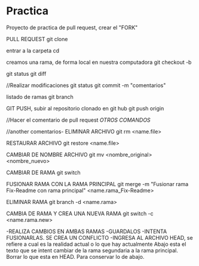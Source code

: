 # Practica
Proyecto de practica de pull request, crear el "FORK"

PULL REQUEST
git clone <link del repo>

entrar a la carpeta
cd <name>

creamos una rama, de forma local en nuestra computadora
git checkout -b <Fix-Readme> 

git status
git diff

//Realizar modificaciones
git status
git commit -m "comentarios"

listado de ramas
git branch

GIT PUSH, subir al repositorio clonado en git hub
git push origin <name de rama creada>

//Hacer el comentario de pull request
*OTROS COMANDOS*

//another comentarios- 
ELIMINAR ARCHIVO
git rm <name.file>

RESTAURAR ARCHIVO
git restore <name.file>

CAMBIAR DE NOMBRE ARCHIVO
git mv <nombre_original> <nombre_nuevo>

CAMBIAR DE RAMA
git switch <name-rama>

FUSIONAR RAMA CON LA RAMA PRINCIPAL
git merge -m "Fusionar rama Fix-Readme con rama principal" <name.rama_Fix-Readme>

ELIMINAR RAMA
git branch -d <name.rama>  

CAMBIA DE RAMA Y CREA UNA NUEVA RAMA
git switch -c <name.rama.new>

-REALIZA CAMBIOS EN AMBAS RAMAS
-GUARDALOS
-INTENTA FUSIONARLAS. SE CREA UN CONFLICTO
-INGRESA AL ARCHIVO
	HEAD, se refiere a cual es la realidad actual o lo que hay actualmente
	Abajo esta el texto que se intent cambiar de la rama segundaria a la rama principal. Borrar lo que esta en HEAD. Para conservar lo de abajo.

